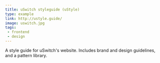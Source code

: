 ```yaml
---
title: uSwitch styleguide (uStyle)
type: example
link: http://ustyle.guide/
image: uswitch.jpg
tags:
 - frontend
 - design
---
```


A style guide for uSwitch's website. Includes brand and design guidelines, and a pattern library.
